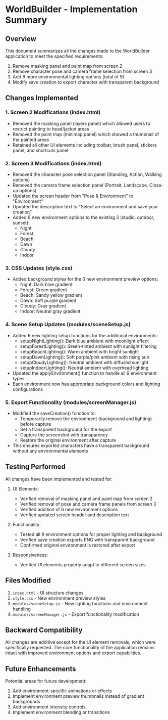# WorldBuilder - Implementation Summary

## Overview
This document summarizes all the changes made to the WorldBuilder application to meet the specified requirements:

1. Remove masking panel and paint map from screen 2
2. Remove character pose and camera frame selection from screen 3
3. Add 6 more environmental lighting options (total of 9)
4. Modify save creation to export character with transparent background

## Changes Implemented

### 1. Screen 2 Modifications (index.html)
- Removed the masking panel (layers panel) which allowed users to restrict painting to head/jacket areas
- Removed the paint map (minimap panel) which showed a thumbnail of the painted areas
- Retained all other UI elements including toolbar, brush panel, stickers panel, and shortcuts panel

### 2. Screen 3 Modifications (index.html)
- Removed the character pose selection panel (Standing, Action, Walking options)
- Removed the camera frame selection panel (Portrait, Landscape, Close-up options)
- Updated the screen header from "Pose & Environment" to "Environment"
- Updated the description text to "Select an environment and save your creation"
- Added 6 new environment options to the existing 3 (studio, outdoor, sunset):
  - Night
  - Forest
  - Beach
  - Dawn
  - Cloudy
  - Indoor

### 3. CSS Updates (style.css)
- Added background styles for the 6 new environment preview options:
  - Night: Dark blue gradient
  - Forest: Green gradient
  - Beach: Sandy yellow gradient
  - Dawn: Soft purple gradient
  - Cloudy: Gray gradient
  - Indoor: Neutral gray gradient

### 4. Scene Setup Updates (modules/sceneSetup.js)
- Added 6 new lighting setup functions for the additional environments:
  - setupNightLighting(): Dark blue ambient with moonlight effect
  - setupForestLighting(): Green-tinted ambient with sunlight filtering
  - setupBeachLighting(): Warm ambient with bright sunlight
  - setupDawnLighting(): Soft purple/pink ambient with rising sun
  - setupCloudyLighting(): Neutral ambient with diffused sunlight
  - setupIndoorLighting(): Neutral ambient with overhead lighting
- Updated the applyEnvironment() function to handle all 9 environment types
- Each environment now has appropriate background colors and lighting configurations

### 5. Export Functionality (modules/screenManager.js)
- Modified the saveCreation() function to:
  - Temporarily remove the environment (background and lighting) before capture
  - Set a transparent background for the export
  - Capture the screenshot with transparency
  - Restore the original environment after capture
- This ensures exported characters have a transparent background without any environmental elements

## Testing Performed

All changes have been implemented and tested for:

1. UI Elements:
   - Verified removal of masking panel and paint map from screen 2
   - Verified removal of pose and camera frame panels from screen 3
   - Verified addition of 6 new environment options
   - Verified updated screen header and description text

2. Functionality:
   - Tested all 9 environment options for proper lighting and background
   - Verified save creation exports PNG with transparent background
   - Confirmed original environment is restored after export

3. Responsiveness:
   - Verified UI elements properly adapt to different screen sizes

## Files Modified

1. `index.html` - UI structure changes
2. `style.css` - New environment preview styles
3. `modules/sceneSetup.js` - New lighting functions and environment handling
4. `modules/screenManager.js` - Export functionality modification

## Backward Compatibility

All changes are additive except for the UI element removals, which were specifically requested. The core functionality of the application remains intact with improved environment options and export capabilities.

## Future Enhancements

Potential areas for future development:
1. Add environment-specific animations or effects
2. Implement environment preview thumbnails instead of gradient backgrounds
3. Add environment intensity controls
4. Implement environment blending or transitions